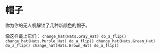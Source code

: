 # 帽子

你为你的无人机解锁了几种新颜色的帽子。

像这样戴上它们：
`change_hat(Hats.Gray_Hat)
do_a_flip()
change_hat(Hats.Purple_Hat)
do_a_flip()
change_hat(Hats.Green_Hat)
do_a_flip()
change_hat(Hats.Brown_Hat)
do_a_flip()`
